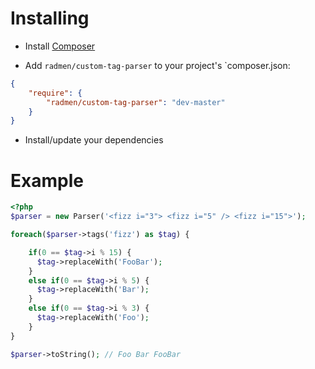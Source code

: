 # Installing

- Install [Composer](http://getcomposer.org)

- Add `radmen/custom-tag-parser` to your project's `composer.json:

```json
{
    "require": {
        "radmen/custom-tag-parser": "dev-master"
    }
}
```

- Install/update your dependencies

# Example

```php
<?php
$parser = new Parser('<fizz i="3"> <fizz i="5" /> <fizz i="15">');

foreach($parser->tags('fizz') as $tag) {

	if(0 == $tag->i % 15) {
	  $tag->replaceWith('FooBar');
	}
	else if(0 == $tag->i % 5) {
	  $tag->replaceWith('Bar');
	}
	else if(0 == $tag->i % 3) {
	  $tag->replaceWith('Foo');
	}
}

$parser->toString(); // Foo Bar FooBar
```
